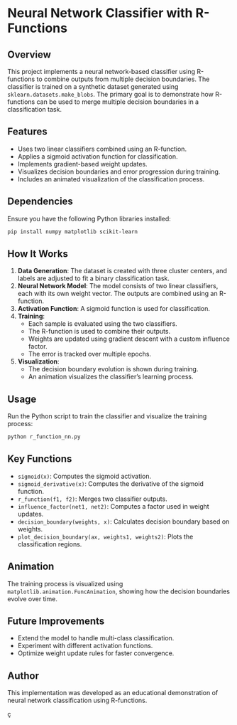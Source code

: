 # Neural Network Classifier with R-Functions

## Overview
This project implements a neural network-based classifier using R-functions to combine outputs from multiple decision boundaries. The classifier is trained on a synthetic dataset generated using `sklearn.datasets.make_blobs`. The primary goal is to demonstrate how R-functions can be used to merge multiple decision boundaries in a classification task.

## Features
- Uses two linear classifiers combined using an R-function.
- Applies a sigmoid activation function for classification.
- Implements gradient-based weight updates.
- Visualizes decision boundaries and error progression during training.
- Includes an animated visualization of the classification process.

## Dependencies
Ensure you have the following Python libraries installed:
```sh
pip install numpy matplotlib scikit-learn
```

## How It Works
1. **Data Generation**: The dataset is created with three cluster centers, and labels are adjusted to fit a binary classification task.
2. **Neural Network Model**: The model consists of two linear classifiers, each with its own weight vector. The outputs are combined using an R-function.
3. **Activation Function**: A sigmoid function is used for classification.
4. **Training**:
   - Each sample is evaluated using the two classifiers.
   - The R-function is used to combine their outputs.
   - Weights are updated using gradient descent with a custom influence factor.
   - The error is tracked over multiple epochs.
5. **Visualization**:
   - The decision boundary evolution is shown during training.
   - An animation visualizes the classifier’s learning process.

## Usage
Run the Python script to train the classifier and visualize the training process:
```sh
python r_function_nn.py
```

## Key Functions
- `sigmoid(x)`: Computes the sigmoid activation.
- `sigmoid_derivative(x)`: Computes the derivative of the sigmoid function.
- `r_function(f1, f2)`: Merges two classifier outputs.
- `influence_factor(net1, net2)`: Computes a factor used in weight updates.
- `decision_boundary(weights, x)`: Calculates decision boundary based on weights.
- `plot_decision_boundary(ax, weights1, weights2)`: Plots the classification regions.

## Animation
The training process is visualized using `matplotlib.animation.FuncAnimation`, showing how the decision boundaries evolve over time.

## Future Improvements
- Extend the model to handle multi-class classification.
- Experiment with different activation functions.
- Optimize weight update rules for faster convergence.

## Author
This implementation was developed as an educational demonstration of neural network classification using R-functions.

ç

